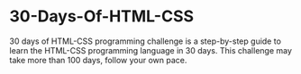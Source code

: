# 30-Days-Of-HTML-CSS
30 days of HTML-CSS programming challenge is a step-by-step guide to learn the HTML-CSS programming language in 30 days. This challenge may take more than 100 days, follow your own pace.
